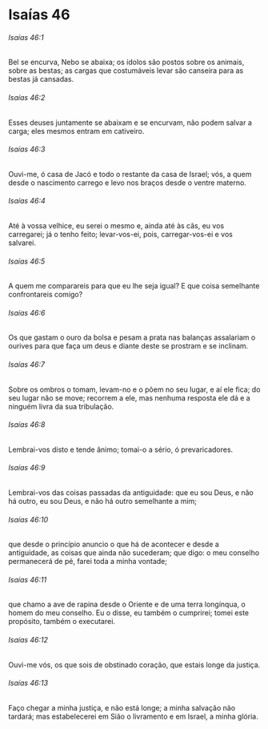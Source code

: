 # Isaías 46

###### Isaías 46:1

Bel se encurva, Nebo se abaixa; os ídolos são postos sobre os animais, sobre as bestas; as cargas que costumáveis levar são canseira para as bestas já cansadas.

###### Isaías 46:2

Esses deuses juntamente se abaixam e se encurvam, não podem salvar a carga; eles mesmos entram em cativeiro.

###### Isaías 46:3

Ouvi-me, ó casa de Jacó e todo o restante da casa de Israel; vós, a quem desde o nascimento carrego e levo nos braços desde o ventre materno.

###### Isaías 46:4

Até à vossa velhice, eu serei o mesmo e, ainda até às cãs, eu vos carregarei; já o tenho feito; levar-vos-ei, pois, carregar-vos-ei e vos salvarei.

###### Isaías 46:5

A quem me comparareis para que eu lhe seja igual? E que coisa semelhante confrontareis comigo?

###### Isaías 46:6

Os que gastam o ouro da bolsa e pesam a prata nas balanças assalariam o ourives para que faça um deus e diante deste se prostram e se inclinam.

###### Isaías 46:7

Sobre os ombros o tomam, levam-no e o põem no seu lugar, e aí ele fica; do seu lugar não se move; recorrem a ele, mas nenhuma resposta ele dá e a ninguém livra da sua tribulação.

###### Isaías 46:8

Lembrai-vos disto e tende ânimo; tomai-o a sério, ó prevaricadores.

###### Isaías 46:9

Lembrai-vos das coisas passadas da antiguidade: que eu sou Deus, e não há outro, eu sou Deus, e não há outro semelhante a mim;

###### Isaías 46:10

que desde o princípio anuncio o que há de acontecer e desde a antiguidade, as coisas que ainda não sucederam; que digo: o meu conselho permanecerá de pé, farei toda a minha vontade;

###### Isaías 46:11

que chamo a ave de rapina desde o Oriente e de uma terra longínqua, o homem do meu conselho. Eu o disse, eu também o cumprirei; tomei este propósito, também o executarei.

###### Isaías 46:12

Ouvi-me vós, os que sois de obstinado coração, que estais longe da justiça.

###### Isaías 46:13

Faço chegar a minha justiça, e não está longe; a minha salvação não tardará; mas estabelecerei em Sião o livramento e em Israel, a minha glória.


